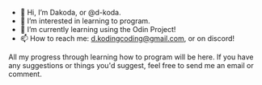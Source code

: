 - 👋 Hi, I’m Dakoda, or @d-koda.
- 👀 I’m interested in learning to program.
- 🌱 I’m currently learning using the Odin Project!
- 📫 How to reach me: d.kodingcoding@gmail.com, or on discord!

All my progress through learning how to program will be here. If you have any suggestions or things you'd suggest, feel free to send me an email or comment.
